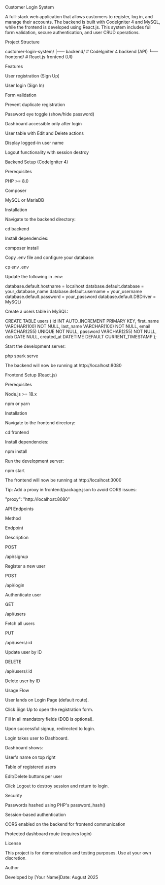 Customer Login System

A full-stack web application that allows customers to register, log in, and manage their accounts. The backend is built with CodeIgniter 4 and MySQL, while the frontend is developed using React.js. This system includes full form validation, secure authentication, and user CRUD operations.

Project Structure

customer-login-system/
├── backend/       # CodeIgniter 4 backend (API)
└── frontend/      # React.js frontend (UI)

Features

User registration (Sign Up)

User login (Sign In)

Form validation

Prevent duplicate registration

Password eye toggle (show/hide password)

Dashboard accessible only after login

User table with Edit and Delete actions

Display logged-in user name

Logout functionality with session destroy

Backend Setup (CodeIgniter 4)

Prerequisites

PHP >= 8.0

Composer

MySQL or MariaDB

Installation

Navigate to the backend directory:

cd backend

Install dependencies:

composer install

Copy .env file and configure your database:

cp env .env

Update the following in .env:

database.default.hostname = localhost
database.default.database = your_database_name
database.default.username = your_username
database.default.password = your_password
database.default.DBDriver = MySQLi

Create a users table in MySQL:

CREATE TABLE users (
  id INT AUTO_INCREMENT PRIMARY KEY,
  first_name VARCHAR(100) NOT NULL,
  last_name VARCHAR(100) NOT NULL,
  email VARCHAR(255) UNIQUE NOT NULL,
  password VARCHAR(255) NOT NULL,
  dob DATE NULL,
  created_at DATETIME DEFAULT CURRENT_TIMESTAMP
);

Start the development server:

php spark serve

The backend will now be running at http://localhost:8080

Frontend Setup (React.js)

Prerequisites

Node.js >= 18.x

npm or yarn

Installation

Navigate to the frontend directory:

cd frontend

Install dependencies:

npm install

Run the development server:

npm start

The frontend will now be running at http://localhost:3000

Tip: Add a proxy in frontend/package.json to avoid CORS issues:

"proxy": "http://localhost:8080"

API Endpoints

Method

Endpoint

Description

POST

/api/signup

Register a new user

POST

/api/login

Authenticate user

GET

/api/users

Fetch all users

PUT

/api/users/:id

Update user by ID

DELETE

/api/users/:id

Delete user by ID

Usage Flow

User lands on Login Page (default route).

Click Sign Up to open the registration form.

Fill in all mandatory fields (DOB is optional).

Upon successful signup, redirected to login.

Login takes user to Dashboard.

Dashboard shows:

User's name on top right

Table of registered users

Edit/Delete buttons per user

Click Logout to destroy session and return to login.

Security

Passwords hashed using PHP's password_hash()

Session-based authentication

CORS enabled on the backend for frontend communication

Protected dashboard route (requires login)

License

This project is for demonstration and testing purposes. Use at your own discretion.

Author

Developed by [Your Name]Date: August 2025

